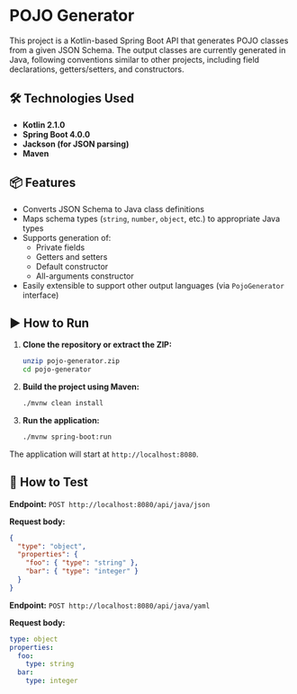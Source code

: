 # POJO Generator

This project is a Kotlin-based Spring Boot API that generates POJO classes from a given JSON Schema. The output classes are currently generated in Java, following conventions similar to other projects, including field declarations, getters/setters, and constructors.

## 🛠 Technologies Used

- **Kotlin 2.1.0**
- **Spring Boot 4.0.0**
- **Jackson (for JSON parsing)**
- **Maven**

## 📦 Features

- Converts JSON Schema to Java class definitions
- Maps schema types (`string`, `number`, `object`, etc.) to appropriate Java types
- Supports generation of:
  - Private fields
  - Getters and setters
  - Default constructor
  - All-arguments constructor
- Easily extensible to support other output languages (via `PojoGenerator` interface)

## ▶️ How to Run

1. **Clone the repository or extract the ZIP:**
   ```bash
   unzip pojo-generator.zip
   cd pojo-generator
   ```

2. **Build the project using Maven:**
   ```bash
   ./mvnw clean install
   ```

3. **Run the application:**
   ```bash
   ./mvnw spring-boot:run
   ```

The application will start at `http://localhost:8080`.

## 🧪 How to Test


**Endpoint:** `POST http://localhost:8080/api/java/json`

**Request body:**
```json
{
  "type": "object",
  "properties": {
    "foo": { "type": "string" },
    "bar": { "type": "integer" }
  }
}
```

**Endpoint:** `POST http://localhost:8080/api/java/yaml`

**Request body:**
```yaml
type: object
properties:
  foo:
    type: string
  bar:
    type: integer
```